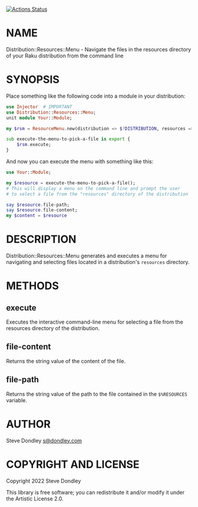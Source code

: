 [![Actions Status](https://github.com/sdondley/Distribution-Resources-Menu/actions/workflows/test.yml/badge.svg)](https://github.com/sdondley/Distribution-Resources-Menu/actions)

NAME
====

Distribution::Resources::Menu - Navigate the files in the resources directory of your Raku distribution from the command line

SYNOPSIS
========

Place something like the following code into a module in your distribution:

```raku
use Injector  # IMPORTANT
use Distribution::Resources::Menu;
unit module Your::Module;

my $rsm = ResourceMenu.new(distribution => $?DISTRIBUTION, resources => $%RESOURCES);

sub execute-the-menu-to-pick-a-file is export {
    $rsm.execute;
}
```

And now you can execute the menu with something like this:

```raku
use Your::Module;

my $resource = execute-the-menu-to-pick-a-file();
# This will display a menu on the command line and prompt the user
# to select a file from the "resources" directory of the distribution

say $resource.file-path;
say $resource.file-content;
my $content = $resource
```

DESCRIPTION
===========

Distribution::Resources::Menu generates and executes a menu for navigating and selecting files located in a distribution's `resources` directory.

METHODS
=======

execute
-------

Executes the interactive command-line menu for selecting a file from the resources directory of the distribution.

file-content
------------

Returns the string value of the content of the file.

file-path
---------

Returns the string value of the path to the file contained in the `$%RESOURCES` variable.

AUTHOR
======

Steve Dondley <s@dondley.com>

COPYRIGHT AND LICENSE
=====================

Copyright 2022 Steve Dondley

This library is free software; you can redistribute it and/or modify it under the Artistic License 2.0.

